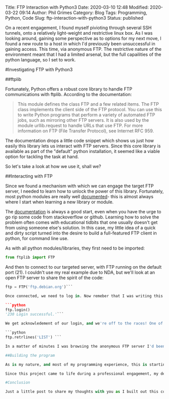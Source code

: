 Title: FTP Interaction with Python3
Date: 2020-03-10 12:48
Modified: 2020-03-22 09:14
Author: Phil Grimes
Category: Blog
Tags: Programming, Python, Code
Slug: ftp-interaction-with-python3
Status: published

On a recent engagement, I found myself pivioting through several SSH tunnels, onto a relatively light-weight and restrictive linux box. As I was looking around, gaining some perspective as to options for my next move, I found a new route to a host in which I'd previously been unsuccessful in gaining access. This time, via anonymous FTP. The restrictive nature of the environment meant that I had a limited arsenal, but the full capailities of the python language, so I set to work. 

#Investigating FTP with Python3

##ftplib

Fortunately, Python offers a robust core library to handle FTP communications with ftplib. According to the documentation: 

>This module defines the class FTP and a few related items. The FTP class implements the client side of the FTP protocol. You can use this to write Python programs that perform a variety of automated FTP jobs, such as mirroring other FTP servers. It is also used by the module urllib.request to handle URLs that use FTP. For more information on FTP (File Transfer Protocol), see Internet RFC 959.

The documentation drops a little code snippet which shows us just how easily this library lets us interact with FTP servers. Since this core library is available as part of the "default" python installation, it seemed like a viable option for tackling the task at hand. 

So let's take a look at how we use it, shall we? 

##Interacting with FTP

Since we found a mechanism with which we can engage the target FTP server, I needed to learn how to unlock the power of this library. Fortunately, most python modules are really well [documented](https://docs.python.org/3/library/ftplib.html "ftplib Python Docs")- this is almost always where I start when learning a new library or module. 

The [documentation](https://docs.python.org/3/library/ftplib.html "ftplib Python Docs") is always a good start, even when you have the urge to go rip some code from stackoverflow or github. Learning how to solve the problem often comes with educational tidbits that one usually doesn't get from using someone else's solution. In this case, my little idea of a quick and dirty script turned into the desire to build a full-featured FTP client in python, for command line use.

As with all python modules/libraries, they first need to be imported: 

```python
from ftplib import FTP
```

And then to connect to our targeted server, with FTP running on the default port (21). I couldn't use my real example due to NDA, but we'll look at an open FTP server to share the spirit of the code: 

```python
ftp = FTP('ftp.debian.org')```

Once connected, we need to log in. Now remeber that I was writing this on the fly, during an engagement. I didn't have any credentials, but wanted to simply test for anonymous access to this server. Logging in with ftplib is quite simple, especially when there are no credentails to pass: 

```python
ftp.login()
'230 Login successful.'```

We get acknowledement of our login, and we're off to the races! One of the first things I always try to do is gain an understanding of the environment and my surroundings by listing the contents of the directory I'm in: 

```python
ftp.retrlines('LIST') ```

In a matter of minutes I was browsing the anonymous FTP server I'd been targeting, and most of that was spent reading the documentation. I was connected and logged in, thanks to the power of python, and able to display the help/welcome message, navigate around the files structure, browse directory contents, download files (upload was restricted), and more. I won't go into the full feature set of the library, because much of the methods/objects weren't of use to me during the testing. This was also because I had some mild interest in the project on Twitter, so I figured it would be fun to release sooner than later. If you find a bug, or have an enhancement or feature request, please speak up! It's always nice getting feedback! 

##Building the program

As is my nature, and most of my programming experience, this is starting out as a quick and dirty script. It's not pretty. It's not elegant. It just works. So while I am still evolving as a developer, and am open to any constructive criticism, I am also a hacker and my primary objctive in life will be to accomplis the mission set before me as quickly and efficiently as possible. And that's what I've done here. 

Since this project came to life during a professional engagement, my development process intintionally rapid. And when I found something worked, it was committed to the repository. I'd work through the problems I was trying to solve in the interpreter, then push the changes that worked out to the github repository. Hopefully you'll find it useful, but I hope even more that you offer some feedback as to how I can improve this code. 

#Conclusion

Just a little post to share my thoughts with you as I built out this code, I'm calling it EffTeePee. I wanted to get this out there to share with you, and I hope you find it useful! Thanks for taking the time to stop by my little corner of the internet, I'll hope to catch your attention again soon. 